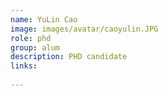 ```yaml
---
name: YuLin Cao
image: images/avatar/caoyulin.JPG
role: phd
group: alum
description: PHD candidate
links:
    
---
```

